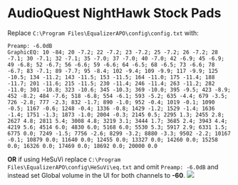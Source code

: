# AudioQuest NightHawk Stock Pads
Replace `C:\Program Files\EqualizerAPO\config\config.txt` with:
```
Preamp: -6.0dB
GraphicEQ: 10 -84; 20 -7.2; 22 -7.2; 23 -7.2; 25 -7.2; 26 -7.2; 28 -7.1; 30 -7.1; 32 -7.1; 35 -7.0; 37 -7.0; 40 -7.0; 42 -6.9; 45 -6.9; 49 -6.8; 52 -6.7; 56 -6.6; 59 -6.6; 64 -6.5; 68 -6.5; 73 -6.6; 78 -6.7; 83 -7.1; 89 -7.7; 95 -8.4; 102 -9.4; 109 -9.9; 117 -9.9; 125 -10.5; 134 -11.2; 143 -11.5; 153 -11.5; 164 -11.0; 175 -11.4; 188 -11.7; 201 -11.6; 215 -11.5; 230 -11.4; 246 -11.4; 263 -11.2; 282 -11.0; 301 -10.8; 323 -10.6; 345 -10.3; 369 -10.0; 395 -9.5; 423 -8.9; 452 -8.2; 484 -7.6; 518 -6.8; 554 -6.1; 593 -5.2; 635 -4.4; 679 -3.5; 726 -2.8; 777 -2.3; 832 -1.7; 890 -1.0; 952 -0.4; 1019 -0.1; 1090 -0.5; 1167 -0.6; 1248 -0.4; 1336 -0.8; 1429 -1.2; 1529 -1.4; 1636 -1.4; 1751 -1.3; 1873 -1.0; 2004 -0.3; 2145 0.5; 2295 1.3; 2455 2.8; 2627 4.8; 2811 5.4; 3008 4.8; 3219 3.1; 3444 1.7; 3685 2.4; 3943 4.4; 4219 5.6; 4514 6.0; 4830 6.0; 5168 6.0; 5530 5.3; 5917 2.9; 6331 1.5; 6775 0.0; 7249 -1.5; 7756 -2.6; 8299 -3.2; 8880 -3.3; 9502 -2.2; 10167 -0.1; 10879 0.0; 11640 0.0; 12455 0.0; 13327 0.0; 14260 0.0; 15258 0.0; 16326 0.0; 17469 0.0; 18692 0.0; 20000 0.0
```
**OR** if using HeSuVi replace `C:\Program Files\EqualizerAPO\config\HeSuVi\eq.txt` and omit `Preamp: -6.0dB` and instead set Global volume in the UI for both channels to **-60**.
![](https://raw.githubusercontent.com/jaakkopasanen/AutoEq/master/results/Headphone.com/innerfidelity/onear/AudioQuest%20NightHawk%20Stock%20Pads/AudioQuest%20NightHawk%20Stock%20Pads.png)